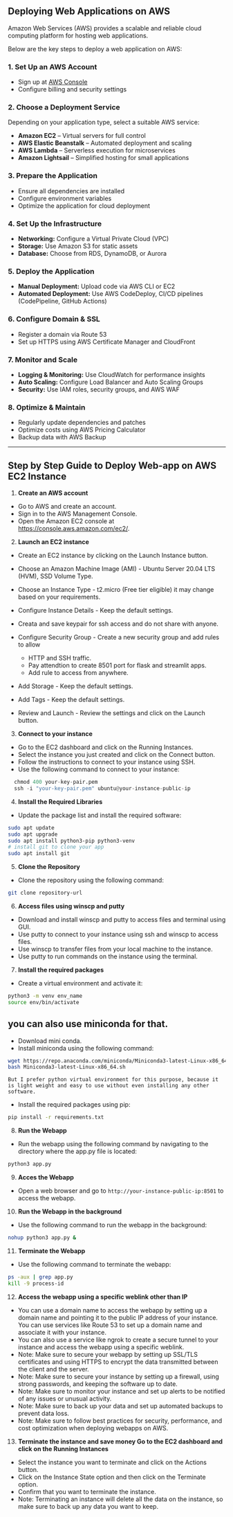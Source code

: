 ## Deploying Web Applications on AWS  

Amazon Web Services (AWS) provides a scalable and reliable cloud computing platform for hosting web applications. 

Below are the key steps to deploy a web application on AWS:  

### 1. **Set Up an AWS Account**  
   - Sign up at [AWS Console](https://aws.amazon.com/console/)  
   - Configure billing and security settings  

### 2. **Choose a Deployment Service**  
   Depending on your application type, select a suitable AWS service:  
   - **Amazon EC2** – Virtual servers for full control  
   - **AWS Elastic Beanstalk** – Automated deployment and scaling  
   - **AWS Lambda** – Serverless execution for microservices  
   - **Amazon Lightsail** – Simplified hosting for small applications  

### 3. **Prepare the Application**  
   - Ensure all dependencies are installed  
   - Configure environment variables  
   - Optimize the application for cloud deployment  

### 4. **Set Up the Infrastructure**  
   - **Networking:** Configure a Virtual Private Cloud (VPC)  
   - **Storage:** Use Amazon S3 for static assets  
   - **Database:** Choose from RDS, DynamoDB, or Aurora  

### 5. **Deploy the Application**  
   - **Manual Deployment:** Upload code via AWS CLI or EC2  
   - **Automated Deployment:** Use AWS CodeDeploy, CI/CD pipelines (CodePipeline, GitHub Actions)  

### 6. **Configure Domain & SSL**  
   - Register a domain via Route 53  
   - Set up HTTPS using AWS Certificate Manager and CloudFront  

### 7. **Monitor and Scale**  
   - **Logging & Monitoring:** Use CloudWatch for performance insights  
   - **Auto Scaling:** Configure Load Balancer and Auto Scaling Groups  
   - **Security:** Use IAM roles, security groups, and AWS WAF  

### 8. **Optimize & Maintain**  
   - Regularly update dependencies and patches  
   - Optimize costs using AWS Pricing Calculator  
   - Backup data with AWS Backup  


____

## Step by Step Guide to Deploy Web-app on AWS EC2 Instance

1. **Create an AWS account**
- Go to AWS and create an account.
- Sign in to the AWS Management Console.
- Open the Amazon EC2 console at https://console.aws.amazon.com/ec2/.

2. **Launch an EC2 instance**
- Create an EC2 instance by clicking on the Launch Instance button.
- Choose an Amazon Machine Image (AMI) - Ubuntu Server 20.04 LTS (HVM), SSD Volume Type.
- Choose an Instance Type - t2.micro (Free tier eligible) it may change based on your requirements.
- Configure Instance Details - Keep the default settings.
- Creata and save keypair for ssh access and do not share with anyone.
- Configure Security Group - Create a new security group and add rules to allow
   - HTTP and SSH traffic.
   - Pay attendtion to create 8501 port for flask and streamlit apps.
   - Add rule to access from anywhere.

- Add Storage - Keep the default settings.
- Add Tags - Keep the default settings.
- Review and Launch - Review the settings and click on the Launch button.

3. **Connect to your instance**
- Go to the EC2 dashboard and click on the Running Instances.
- Select the instance you just created and click on the Connect button.
- Follow the instructions to connect to your instance using SSH.
- Use the following command to connect to your instance:

```python
  chmod 400 your-key-pair.pem
  ssh -i "your-key-pair.pem" ubuntu@your-instance-public-ip
```

4. **Install the Required Libraries**

- Update the package list and install the required software:

```bash
sudo apt update
sudo apt upgrade
sudo apt install python3-pip python3-venv
# install git to clone your app
sudo apt install git
```

5. **Clone the Repository**

- Clone the repository using the following command:

```bash
git clone repository-url
```

6. **Access files using winscp and putty**
- Download and install winscp and putty to access files and terminal using GUI.
- Use putty to connect to your instance using ssh and winscp to access files.
- Use winscp to transfer files from your local machine to the instance.
- Use putty to run commands on the instance using the terminal.

7. **Install the required packages**
- Create a virtual environment and activate it:

```bash
python3 -m venv env_name
source env/bin/activate
```

## you can also use miniconda for that.

- Download mini conda.
- Install miniconda using the following command:

```bash
wget https://repo.anaconda.com/miniconda/Miniconda3-latest-Linux-x86_64.sh
bash Miniconda3-latest-Linux-x86_64.sh
```

`But I prefer python virtual environment for this purpose, because it is light weight and easy to use without even installing any other software.`

- Install the required packages using pip:

```bash
pip install -r requirements.txt
```

8. **Run the Webapp**

- Run the webapp using the following command by navigating to the directory where the app.py file is located:

```bash
python3 app.py
```

9. **Acces the Webapp**
- Open a web browser and go to `http://your-instance-public-ip:8501` to access the webapp.

10. **Run the Webapp in the background**

- Use the following command to run the webapp in the background:

```bash
nohup python3 app.py &
```

11. **Terminate the Webapp**

- Use the following command to terminate the webapp:

```bash
ps -aux | grep app.py
kill -9 process-id
```

12. **Access the webapp using a specific weblink other than IP**
- You can use a domain name to access the webapp by setting up a domain name and pointing it to the public IP address of your instance. You can use services like Route 53 to set up a domain name and associate it with your instance.
- You can also use a service like ngrok to create a secure tunnel to your instance and access the webapp using a specific weblink.
- Note: Make sure to secure your webapp by setting up SSL/TLS certificates and using HTTPS to encrypt the data transmitted between the client and the server.
- Note: Make sure to secure your instance by setting up a firewall, using strong passwords, and keeping the software up to date.
- Note: Make sure to monitor your instance and set up alerts to be notified of any issues or unusual activity.
- Note: Make sure to back up your data and set up automated backups to prevent data loss.
- Note: Make sure to follow best practices for security, performance, and cost optimization when deploying webapps on AWS.

13. **Terminate the instance and save money
Go to the EC2 dashboard and click on the Running Instances**
- Select the instance you want to terminate and click on the Actions button.
- Click on the Instance State option and then click on the Terminate option.
- Confirm that you want to terminate the instance.
- Note: Terminating an instance will delete all the data on the instance, so make sure to back up any data you want to keep.